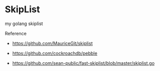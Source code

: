 # SkipList

my golang skiplist

Reference

 - https://github.com/MauriceGit/skiplist

 - https://github.com/cockroachdb/pebble

 - https://github.com/sean-public/fast-skiplist/blob/master/skiplist.go